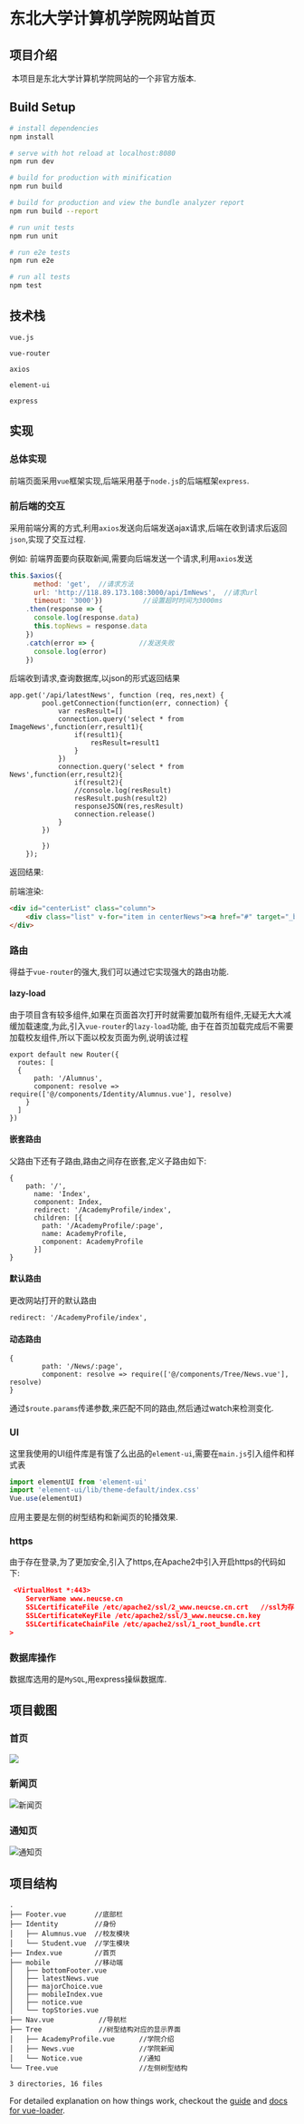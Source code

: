 # 东北大学计算机学院网站首页

 ## 项目介绍

 ​	本项目是东北大学计算机学院网站的一个非官方版本.

## Build Setup

``` bash
# install dependencies
npm install

# serve with hot reload at localhost:8080
npm run dev

# build for production with minification
npm run build

# build for production and view the bundle analyzer report
npm run build --report

# run unit tests
npm run unit

# run e2e tests
npm run e2e

# run all tests
npm test
```

## 技术栈

`vue.js`

`vue-router`

`axios`

`element-ui`

`express`

## 实现

### 总体实现

前端页面采用`vue`框架实现,后端采用基于`node.js`的后端框架`express`.

### 前后端的交互

采用前端分离的方式,利用`axios`发送向后端发送ajax请求,后端在收到请求后返回`json`,实现了交互过程.

例如: 前端界面要向获取新闻,需要向后端发送一个请求,利用`axios`发送

```javascript
this.$axios({
      method: 'get',  //请求方法
      url: 'http://118.89.173.108:3000/api/ImNews',  //请求url
      timeout: '3000'})          //设置超时时间为3000ms
    .then(response => {          
      console.log(response.data)
      this.topNews = response.data
    })
    .catch(error => {           //发送失败
      console.log(error)
    })
```

后端收到请求,查询数据库,以json的形式返回结果

```
app.get('/api/latestNews', function (req, res,next) {
		pool.getConnection(function(err, connection) { 
			var resResult=[]
			connection.query('select * from ImageNews',function(err,result1){
				if(result1){
					resResult=result1
				}
			})
			connection.query('select * from News',function(err,result2){
				if(result2){
				//console.log(resResult)
				resResult.push(result2)
				responseJSON(res,resResult)
				connection.release()
			}
		})

		})
	});
```

返回结果:

前端渲染:

```html
<div id="centerList" class="column">
	<div class="list" v-for="item in centerNews"><a href="#" target="_blank">{{item.Title}}</a></div>
</div>
```



### 路由

得益于`vue-router`的强大,我们可以通过它实现强大的路由功能.

#### lazy-load

由于项目含有较多组件,如果在页面首次打开时就需要加载所有组件,无疑无大大减缓加载速度,为此,引入`vue-router`的`lazy-load`功能, 由于在首页加载完成后不需要加载校友组件,所以下面以校友页面为例,说明该过程

```
export default new Router({
  routes: [
  {
      path: '/Alumnus',
      component: resolve => require(['@/components/Identity/Alumnus.vue'], resolve)
    }
  ]
})
```

#### 嵌套路由

父路由下还有子路由,路由之间存在嵌套,定义子路由如下:

```
{
	path: '/',
      name: 'Index',
      component: Index,
      redirect: '/AcademyProfile/index',
      children: [{
        path: '/AcademyProfile/:page',
        name: AcademyProfile,
        component: AcademyProfile
      }]
}
```

#### 默认路由

更改网站打开的默认路由

```
redirect: '/AcademyProfile/index',
```

#### 动态路由

```
{
        path: '/News/:page',
        component: resolve => require(['@/components/Tree/News.vue'], resolve)
}
```

通过`$route.params`传递参数,来匹配不同的路由,然后通过watch来检测变化.



### UI

这里我使用的UI组件库是有饿了么出品的`element-ui`,需要在`main.js`引入组件和样式表

```javascript
import elementUI from 'element-ui'
import 'element-ui/lib/theme-default/index.css'
Vue.use(elementUI)
```

应用主要是左侧的树型结构和新闻页的轮播效果.

### https

由于存在登录,为了更加安全,引入了https,在Apache2中引入开启https的代码如下:

```json
 <VirtualHost *:443>
    ServerName www.neucse.cn
	SSLCertificateFile /etc/apache2/ssl/2_www.neucse.cn.crt   //ssl为存放证书的路径
	SSLCertificateKeyFile /etc/apache2/ssl/3_www.neucse.cn.key
	SSLCertificateChainFile /etc/apache2/ssl/1_root_bundle.crt
>
```

### 数据库操作

数据库选用的是`MySQL`,用express操纵数据库.

## 项目截图

### 首页

![](http://oq34prjoz.bkt.clouddn.com/FrCQtzW7x0JWmsBiOlSwlkZGzpwh)

### 新闻页

![新闻页](http://oq34prjoz.bkt.clouddn.com/Fvlfz6Uq0u3AslHoXb_o0TjIdEYp)

### 通知页

![通知页](http://oq34prjoz.bkt.clouddn.com/FvBhyyg_3sUkHP4mJ5Au_b3CCgq6)



## 项目结构

```
.
├── Footer.vue       //底部栏
├── Identity		 //身份
│   ├── Alumnus.vue  //校友模块
│   └── Student.vue  //学生模块
├── Index.vue		 //首页
├── mobile			 //移动端 
│   ├── bottomFooter.vue   
│   ├── latestNews.vue
│   ├── majorChoice.vue
│   ├── mobileIndex.vue
│   ├── notice.vue
│   └── topStories.vue    
├── Nav.vue	          //导航栏
├── Tree              //树型结构对应的显示界面
│   ├── AcademyProfile.vue		//学院介绍
│   ├── News.vue			    //学院新闻
│   └── Notice.vue				//通知
└── Tree.vue                    //左侧树型结构

3 directories, 16 files

```





For detailed explanation on how things work, checkout the [guide](http://vuejs-templates.github.io/webpack/) and [docs for vue-loader](http://vuejs.github.io/vue-loader).
